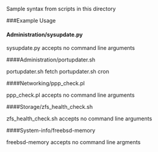 Sample syntax from scripts in this directory

###Example Usage


#### Administration/sysupdate.py

sysupdate.py accepts no command line arguments

####Administration/portupdater.sh

portupdater.sh fetch
portupdater.sh cron

####Networking/ppp_check.pl

ppp_check.pl accepts no command line arguments

####Storage/zfs_health_check.sh

zfs_health_check.sh accepts no command line arguments

####System-info/freebsd-memory

freebsd-memory accepts no command line argments
